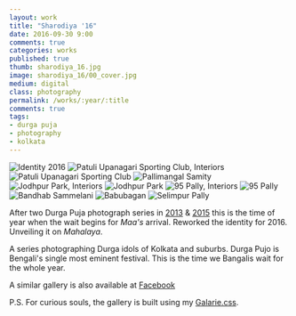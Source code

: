```yaml
---
layout: work
title: "Sharodiya '16"
date: 2016-09-30 9:00
comments: true
categories: works
published: true
thumb: sharodiya_16.jpg
image: sharodiya_16/00_cover.jpg
medium: digital
class: photography
permalink: /works/:year/:title
comments: true
tags:
- durga puja
- photography
- kolkata
---
```


<p>
  <div class="fotorama" data-keyboard="true" data-arrows="true" data-click="true" data-swipe="true" data-autoplay="true" data-loop="true" data-allowfullscreen="native">
      <img src="/images/works/sharodiya_16/00_cover.jpg" alt="Identity 2016" data-caption="Identity 2016">
      <img src="/images/works/sharodiya_16/01_patuli.jpg" alt="Patuli Upanagari Sporting Club, Interiors" data-caption="Patuli Upanagari Sporting Club, Interiors">
      <img src="/images/works/sharodiya_16/02_patuli.jpg" alt="Patuli Upanagari Sporting Club" data-caption="Patuli Upanagari Sporting Club">
      <img src="/images/works/sharodiya_16/03_pallimangal.jpg" alt="Pallimangal Samity" data-caption="Pallimangal Samity">
      <img src="/images/works/sharodiya_16/04_jodhpur_park.jpg" alt="Jodhpur Park, Interiors" data-caption="Jodhpur Park, Interiors">
      <img src="/images/works/sharodiya_16/05_jodhpur_park.jpg" alt="Jodhpur Park" data-caption="Jodhpur Park">
      <img src="/images/works/sharodiya_16/06_95_pally.jpg" alt="95 Pally, Interiors" data-caption="95 Pally, Interiors">
      <img src="/images/works/sharodiya_16/07_95_pally.jpg" alt="95 Pally" data-caption="95 Pally">
      <img src="/images/works/sharodiya_16/08_bandhab_sammelani.jpg" alt="Bandhab Sammelani" data-caption="Bandhab Sammelani">
      <img src="/images/works/sharodiya_16/09_babubagan.jpg" alt="Babubagan" data-caption="Babubagan">
      <img src="/images/works/sharodiya_16/10_selimpur_pally.jpg" alt="Selimpur Pally" data-caption="Selimpur Pally">
  </div>
</p>

After two Durga Puja photograph series in [2013](http://upamanyu.in/works/2013/sharodiya-13/) & [2015](http://upamanyu.in/works/2015/sharodiya-15/) this is the time of year when the wait begins for _Maa's_ arrival. Reworked the identity for 2016. Unveiling it on _Mahalaya_.

A series photographing Durga idols of Kolkata and suburbs. Durga Pujo is Bengali's single most eminent festival. This is the time we Bangalis wait for the whole year.

A similar gallery is also available at <a href="" target="_blank">Facebook</a> 

P.S. For curious souls, the gallery is built using my [Galarie.css](http://upamanyu.in/galarie-css/).